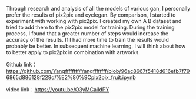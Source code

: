 Through research and analysis of all the models of various gan, I personally prefer the results of pix2pix and cyclegan. By comparison, I started to experiment with working with pix2pix. I created my own A B dataset and tried to add them to the pix2pix model for training. During the training process, I found that a greater number of steps would increase the accuracy of the results. If I had more time to train the results would probably be better. In subsequent machine learning, I will think about how to better apply to pix2pix in combination with artworks.

Github link：https://github.com/Yangffffffff/Yangffffffff/blob/96ac8667f5418d616efb7f796865d886128f229d/%E2%80%9Cpix2pix_fruit.ipynb

video link：https://youtu.be/O3yMCaiIdPY
